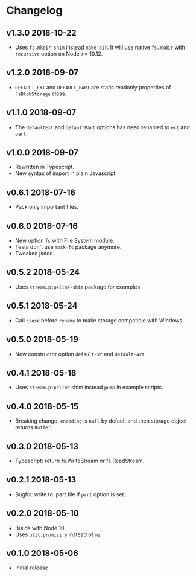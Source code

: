 # Changelog

## v1.3.0 2018-10-22

* Uses `fs.mkdir-shim` instead `make-dir`. It will use native `fs.mkdir` with
  `recursive` option on Node >= 10.12.

## v1.2.0 2018-09-07

* `DEFAULT_EXT` and `DEFAULT_PART` are static readonly properties of
  `FsBlobStorage` class.

## v1.1.0 2018-09-07

* The `defaultExt` and `defaultPart` options has need renamed to `ext` and
  `part`.

## v1.0.0 2018-09-07

* Rewritten in Typescript.
* New syntax of import in plain Javascript.

## v0.6.1 2018-07-16

* Pack only important files.

## v0.6.0 2018-07-16

* New option `fs` with File System module.
* Tests don't use `mock-fs` package anymore.
* Tweaked jsdoc.

## v0.5.2 2018-05-24

* Uses `stream.pipeline-shim` package for examples.

## v0.5.1 2018-05-24

* Call `close` before `rename` to make storage compatible with Windows.

## v0.5.0 2018-05-19

* New constructor option `defaultExt` and `defaultPart`.

## v0.4.1 2018-05-18

* Uses `stream.pipeline` shim instead `pump` in example scripts.

## v0.4.0 2018-05-15

* Breaking change: `encoding` is `null` by default and then storage object
  returns `Buffer`.

## v0.3.0 2018-05-13

* Typescript: return fs.WriteStream or fs.ReadStream.

## v0.2.1 2018-05-13

* Bugfix: write to .part file if `part` option is set.

## v0.2.0 2018-05-10

* Builds with Node 10.
* Uses `util.promisify` instead of `mz`.

## v0.1.0 2018-05-06

* Initial release
